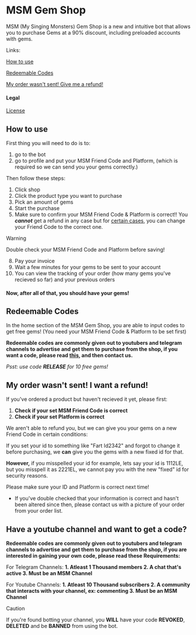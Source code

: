 # MSM Gem Shop
MSM (My Singing Monsters) Gem Shop is a new and intuitive bot that allows you to purchase Gems at a 90% discount, including preloaded accounts with gems.

Links:

[How to use](#how-to-use)

[Redeemable Codes](#redeemable-codes)

[My order wasn't sent! Give me a refund!](#my-order-wasnt-sent-i-want-a-refund)

#### Legal

[License](https://github.com/riotschoolacc/MSM-Gem-Shop/blob/main/LICENSE)

How to use
------
First thing you will need to do is to:
1. go to the bot
2. go to profile and put your MSM Friend Code and Platform, (which is required so we can send you your gems correctly.)

Then follow these steps:
1. Click shop
3. Click the product type you want to purchase
4. Pick an amount of gems
5. Start the purchase
6. Make sure to confirm your MSM Friend Code & Platform is correct!! You ***cannot*** get a refund in any case but for [certain cases](#my-order-wasnt-sent-i-want-a-refund), you can change your Friend Code to the correct one.
   
> [!WARNING]
> Double check your MSM Friend Code and Platform before saving!

8. Pay your invoice
9. Wait a few minutes for your gems to be sent to your account
10. You can view the tracking of your order (how many gems you've recieved so far) and your previous orders

#### Now, after all of that, you should have your gems!

Redeemable Codes
------
In the home section of the MSM Gem Shop, you are able to input codes to get free gems! (You need your MSM Friend Code & Platform to be set first)

**Redeemable codes are commonly given out to youtubers and telegram channels to advertise and get them to purchase from the shop, if you want a code, please read [this](#become-a-partner-and-get-a-code), and then contact us.**

*Psst: use code **RELEASE** for 10 free gems!*

My order wasn't sent! I want a refund!
------
If you've ordered a product but haven't recieved it yet, please first:
1. **Check if your set MSM Friend Code is correct**
2. **Check if your set Platform is correct**

We aren't able to refund you, but we can give you your gems on a new Friend Code in certain conditions:

If you set your id to something like "Fart Id2342" and forgot to change it before purchasing, we **can** give you the gems with a new fixed id for that.

**However,** if you misspelled your id for example, lets say your id is 1112LE, but you misspell it as 2221EL, we cannot pay you with the new "fixed" id for security reasons.

Please make sure your ID and Platform is correct next time!

* If you've double checked that your information is correct and hasn't been altered since then, please contact us with a picture of your order from your order list. 

Have a youtube channel and want to get a code?
------

**Redeemable codes are commonly given out to youtubers and telegram channels to advertise and get them to purchase from the shop, if you are interested in gaining your own code, please read these Requirements:**

For Telegram Channels:
**1. Atleast 1 Thousand members
2. A chat that's active
3. Must be an MSM Channel**

For Youtube Channels:
**1. Atleast 10 Thousand subscribers
2. A community that interacts with your channel, ex: commenting
3. Must be an MSM Channel**

> [!CAUTION]
> If you're found botting your channel, you **WILL** have your code **REVOKED**, **DELETED** and be **BANNED** from using the bot.
